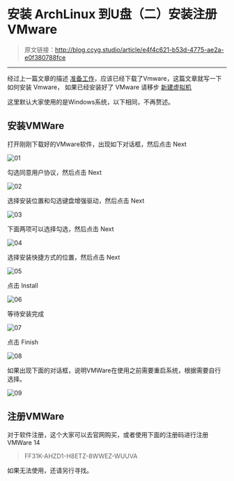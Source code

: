 # 安装 ArchLinux 到U盘（二）安装注册VMware

[annotation]: <id> (e4f4c621-b53d-4775-ae2a-e0f380788fce)
[annotation]: <create_time> (2018-01-14 18:06:00)
[annotation]: <category> (计算机技术)
[annotation]: <tags> (操作系统|Linux)
[annotation]: <status> (public)
[annotation]: <topic> (安装 ArchLinux 到U盘)
[annotation]: <index> (2)
[annotation]: <comments> (true)

> 原文链接：<http://blog.ccyg.studio/article/e4f4c621-b53d-4775-ae2a-e0f380788fce>

---


经过上一篇文章的描述 [准备工作](./55ffae4e-64e2-4b8e-bb9d-3ae759b3e223)，应该已经下载了Vmware，这篇文章就写一下如何安装 Vmware， 如果已经安装好了 VMware 请移步 [新建虚拟机](./206f744b-1d67-4afa-b25b-76d66c78e95f)

这里默认大家使用的是Windows系统，以下相同，不再赘述。

## 安装VMWare

打开刚刚下载好的VMware软件，出现如下对话框，然后点击 Next

![01](http://pqs8hg59d.bkt.clouddn.com/%E5%AE%89%E8%A3%85%20ArchLinux%20%E5%88%B0U%E7%9B%98%EF%BC%88%E4%BA%8C%EF%BC%89%E5%AE%89%E8%A3%85%E6%B3%A8%E5%86%8CVMware-1.png)

勾选同意用户协议，然后点击 Next

![02](http://pqs8hg59d.bkt.clouddn.com/%E5%AE%89%E8%A3%85%20ArchLinux%20%E5%88%B0U%E7%9B%98%EF%BC%88%E4%BA%8C%EF%BC%89%E5%AE%89%E8%A3%85%E6%B3%A8%E5%86%8CVMware-2.png)

选择安装位置和勾选键盘增强驱动，然后点击 Next

![03](http://pqs8hg59d.bkt.clouddn.com/%E5%AE%89%E8%A3%85%20ArchLinux%20%E5%88%B0U%E7%9B%98%EF%BC%88%E4%BA%8C%EF%BC%89%E5%AE%89%E8%A3%85%E6%B3%A8%E5%86%8CVMware-3.png)

下面两项可以选择勾选，然后点击 Next

![04](http://pqs8hg59d.bkt.clouddn.com/%E5%AE%89%E8%A3%85%20ArchLinux%20%E5%88%B0U%E7%9B%98%EF%BC%88%E4%BA%8C%EF%BC%89%E5%AE%89%E8%A3%85%E6%B3%A8%E5%86%8CVMware-4.png)

选择安装快捷方式的位置，然后点击 Next

![05](http://pqs8hg59d.bkt.clouddn.com/%E5%AE%89%E8%A3%85%20ArchLinux%20%E5%88%B0U%E7%9B%98%EF%BC%88%E4%BA%8C%EF%BC%89%E5%AE%89%E8%A3%85%E6%B3%A8%E5%86%8CVMware-5.png)

点击 Install

![06](http://pqs8hg59d.bkt.clouddn.com/%E5%AE%89%E8%A3%85%20ArchLinux%20%E5%88%B0U%E7%9B%98%EF%BC%88%E4%BA%8C%EF%BC%89%E5%AE%89%E8%A3%85%E6%B3%A8%E5%86%8CVMware-6.png)

等待安装完成

![07](http://pqs8hg59d.bkt.clouddn.com/%E5%AE%89%E8%A3%85%20ArchLinux%20%E5%88%B0U%E7%9B%98%EF%BC%88%E4%BA%8C%EF%BC%89%E5%AE%89%E8%A3%85%E6%B3%A8%E5%86%8CVMware-7.png)

点击 Finish

![08](http://pqs8hg59d.bkt.clouddn.com/%E5%AE%89%E8%A3%85%20ArchLinux%20%E5%88%B0U%E7%9B%98%EF%BC%88%E4%BA%8C%EF%BC%89%E5%AE%89%E8%A3%85%E6%B3%A8%E5%86%8CVMware-8.png)

如果出现下面的对话框，说明VMWare在使用之前需要重启系统，根据需要自行选择。

![09](http://pqs8hg59d.bkt.clouddn.com/%E5%AE%89%E8%A3%85%20ArchLinux%20%E5%88%B0U%E7%9B%98%EF%BC%88%E4%BA%8C%EF%BC%89%E5%AE%89%E8%A3%85%E6%B3%A8%E5%86%8CVMware-9.png)

## 注册VMWare

对于软件注册，这个大家可以去官网购买，或者使用下面的注册码进行注册 VMWare 14

>FF31K-AHZD1-H8ETZ-8WWEZ-WUUVA

如果无法使用，还请另行寻找。
